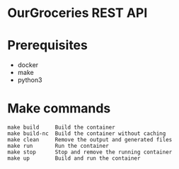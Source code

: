 # OurGroceries REST API

# Prerequisites
- docker
- make
- python3

# Make commands
```
make build     Build the container
make build-nc  Build the container without caching
make clean     Remove the output and generated files
make run       Run the container
make stop      Stop and remove the running container
make up        Build and run the container
```
